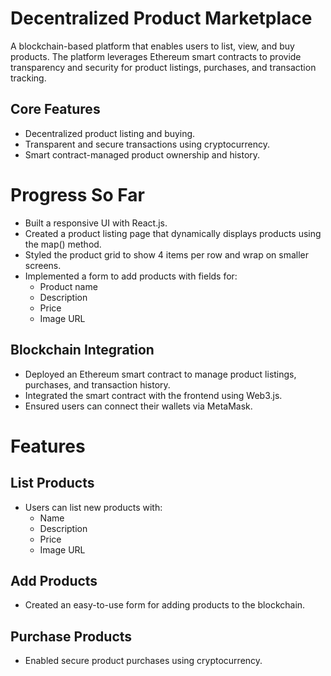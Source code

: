 # Decentralized Product Marketplace

A blockchain-based platform that enables users to list, view, and buy products. The platform leverages Ethereum smart contracts to provide transparency and security for product listings, purchases, and transaction tracking.

## Core Features

- Decentralized product listing and buying.
- Transparent and secure transactions using cryptocurrency.
- Smart contract-managed product ownership and history.

# Progress So Far


- Built a responsive UI with React.js.
- Created a product listing page that dynamically displays products using the map() method.
- Styled the product grid to show 4 items per row and wrap on smaller screens.
- Implemented a form to add products with fields for:
  - Product name
  - Description
  - Price
  - Image URL

## Blockchain Integration

- Deployed an Ethereum smart contract to manage product listings, purchases, and transaction history.
- Integrated the smart contract with the frontend using Web3.js.
- Ensured users can connect their wallets via MetaMask.

# Features

## List Products

- Users can list new products with:
  - Name
  - Description
  - Price
  - Image URL

## Add Products

- Created an easy-to-use form for adding products to the blockchain.

## Purchase Products

- Enabled secure product purchases using cryptocurrency.